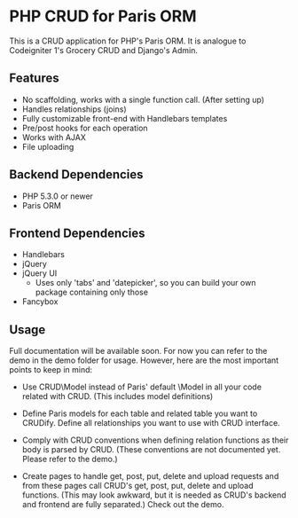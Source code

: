 # PHP CRUD for Paris ORM
This is a CRUD application for PHP's Paris ORM.
It is analogue to Codeigniter 1's Grocery CRUD and Django's Admin.

## Features
- No scaffolding, works with a single function call. (After setting up)
- Handles relationships (joins)
- Fully customizable front-end with Handlebars templates
- Pre/post hooks for each operation
- Works with AJAX
- File uploading

## Backend Dependencies
- PHP 5.3.0 or newer
- Paris ORM

## Frontend Dependencies
- Handlebars
- jQuery
- jQuery UI
    - Uses only 'tabs' and 'datepicker', so you can build your own package
      containing only those
- Fancybox

## Usage
Full documentation will be available soon. For now you can refer to the
demo in the demo folder for usage. However, here are the most important
points to keep in mind:

- Use CRUD\Model instead of Paris' default \Model
  in all your code related with CRUD. (This includes model definitions)

- Define Paris models for each table and related table you want to CRUDify.
  Define all relationships you want to use with CRUD interface.

- Comply with CRUD conventions when defining relation functions
  as their body is parsed by CRUD. (These conventions are not documented yet.
  Please refer to the demo.)

- Create pages to handle get, post, put, delete and upload requests
  and from these pages call CRUD's get, post, put, delete and upload functions.
  (This may look awkward, but it is needed as CRUD's backend and frontend
  are fully separated.) Check out the demo.
